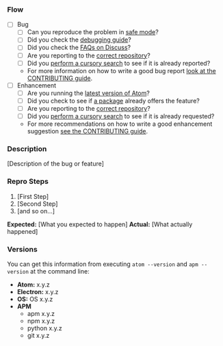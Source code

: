 ### Flow

* [ ] Bug
    * [ ] Can you reproduce the problem in [safe mode](https://atom.io/docs/latest/hacking-atom-debugging#check-if-the-problem-shows-up-in-safe-mode)?
    * [ ] Did you check the [debugging guide](https://atom.io/docs/latest/hacking-atom-debugging)?
    * [ ] Did you check the [FAQs on Discuss](https://discuss.atom.io/c/faq)?
    * [ ] Are you reporting to the [correct repository](https://github.com/atom/atom/blob/master/CONTRIBUTING.md#atom-and-packages)?
    * [ ] Did you [perform a cursory search](https://github.com/issues?q=+is%3Aissue+user%3Aatom) to see if it is already reported?
    * For more information on how to write a good bug report [look at the CONTRIBUTING guide](https://github.com/atom/atom/blob/master/CONTRIBUTING.md#how-do-i-submit-a-good-bug-report).
* [ ] Enhancement
    * [ ] Are you running the [latest version of Atom](https://atom.io/docs/latest/hacking-atom-debugging#update-to-the-latest-version)?
    * [ ] Did you check to see if [a package](https://atom.io/packages) already offers the feature?
    * [ ] Are you reporting to the [correct repository](https://github.com/atom/atom/blob/master/CONTRIBUTING.md#atom-and-packages)?
    * [ ] Did you [perform a cursory search](https://github.com/issues?q=+is%3Aissue+user%3Aatom) to see if it is already requested?
    * For more recommendations on how to write a good enhancement suggestion [see the CONTRIBUTING guide](https://github.com/atom/atom/blob/master/CONTRIBUTING.md#how-do-i-submit-a-good-enhancement-suggestion).

### Description

[Description of the bug or feature]

### Repro Steps

1. [First Step]
2. [Second Step]
3. [and so on...]

**Expected:** [What you expected to happen]
**Actual:** [What actually happened]

### Versions

You can get this information from executing `atom --version` and `apm --version` at the command line:

* **Atom:**     x.y.z
* **Electron:** x.y.z
* **OS:**       OS x.y.z
* **APM**
    * apm    x.y.z
    * npm    x.y.z
    * python x.y.z
    * git    x.y.z

